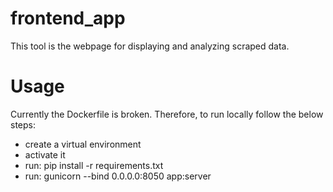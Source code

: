 # frontend_app
This tool is the webpage for displaying and analyzing scraped data.

# Usage
Currently the Dockerfile is broken. Therefore, to run locally follow the below steps:
- create a virtual environment
- activate it
- run: pip install -r requirements.txt
- run: gunicorn --bind 0.0.0.0:8050 app:server